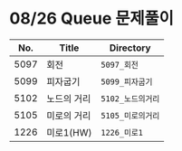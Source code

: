 # 08/26 Queue 문제풀이

| No.  | Title       | Directory         |
| ---- | ----------- | ----------------- |
| 5097 | 회전    | `5097_회전`   |
| 5099 | 피자굽기    | `5099_피자굽기`   |
| 5102 | 노드의 거리 | `5102_노드의거리` |
| 5105 | 미로의 거리 | `5105_미로의거리` |
| 1226 | 미로1(HW)   | `1226_미로1`      |

